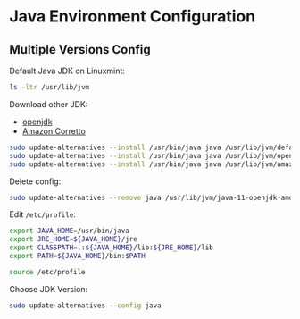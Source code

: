 # Java Environment Configuration
## Multiple Versions Config
Default Java JDK on Linuxmint:
```sh
ls -ltr /usr/lib/jvm
```

Download other JDK:
- [openjdk](https://jdk.java.net/)
- [Amazon Corretto](https://aws.amazon.com/cn/corretto)

```sh   
sudo update-alternatives --install /usr/bin/java java /usr/lib/jvm/default-java 1
sudo update-alternatives --install /usr/bin/java java /usr/lib/jvm/openjdk-18.0.2.1 2      
sudo update-alternatives --install /usr/bin/java java /usr/lib/jvm/amazon-corretto-18.0.2.9.1-linux-x64 3
```

Delete config:
```sh
sudo update-alternatives --remove java /usr/lib/jvm/java-11-openjdk-amd64
```

Edit `/etc/profile`:
```sh
export JAVA_HOME=/usr/bin/java 
export JRE_HOME=${JAVA_HOME}/jre
export CLASSPATH=.:${JAVA_HOME}/lib:${JRE_HOME}/lib
export PATH=${JAVA_HOME}/bin:$PATH
```
```sh
source /etc/profile
```

Choose JDK Version:
```sh
sudo update-alternatives --config java
```
